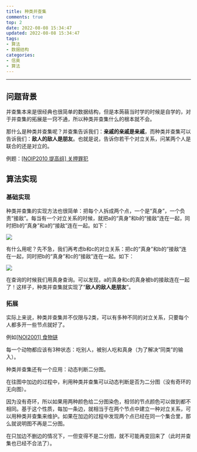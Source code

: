 ```yaml
---
title: 种类并查集
comments: true
top: 2
date: 2022-08-08 15:34:47
updated: 2022-08-08 15:34:47
tags:
- 算法
- 数据结构
categories:
- 信奥
- 算法
---
```


---

<!--more-->

## 问题背景

并查集本来是很经典也很简单的数据结构，但是本蒟蒻当时学的时候是自学的，对于并查集的拓展是一窍不通，所以种类并查集什么的根本就不会。

那什么是种类并查集呢？并查集告诉我们：**亲戚的亲戚是亲戚**，而种类并查集可以告诉我们：**敌人的敌人是朋友**。也就是说，告诉你若干个对立关系，问某两个人是联合的还是对立的。

例题：[[NOIP2010 提高组] 关押罪犯](https://www.luogu.com.cn/problem/P1525)

## 算法实现

### 基础实现

种类并查集的实现方法也很简单：把每个人拆成两个点，一个是“真身”，一个负责“接敌”。每当有一个对立关系的时候，就把a的“真身”和b的“接敌”连在一起，同时把b的“真身”和a的“接敌”连在一起。如下：

![](/images/并查集ab.png)

有什么用呢？先不急，我们再考虑b和c的对立关系：把c的“真身”和b的“接敌”连在一起，同时把b的“真身”和c的“接敌”连在一起。如下：

![](/images/并查集bc.png)

在查询的时候我们用真身查询。可以发现，a的真身和c的真身被b的接敌连在一起了！这样子，种类并查集就实现了“**敌人的敌人是朋友**”。

### 拓展

实际上来说，种类并查集并不仅限与2类，可以有多种不同的对立关系，只要每个人都多开一些节点就好了。

例如[[NOI2001] 食物链](https://www.luogu.com.cn/problem/P2024)

每一个动物都应该有3种状态：吃别人，被别人吃和真身（为了解决“同类”的输入）。

种类并查集还有一个应用：动态判断二分图。

在往图中加边的过程中，利用种类并查集可以动态判断是否为二分图（没有奇环的无向图）。

因为没有奇环，所以如果用两种颜色给二分图染色，相邻的节点颜色可以做到都不相同。基于这个性质，每加一条边，就相当于在两个节点中建立一种对立关系，可以用种类并查集来维护。如果在加边的过程中发现两个点已经在同一个集合里，那么就说明图不再是二分图。

在只加边不删边的情况下，一但变得不是二分图，就不可能再变回来了（此时并查集也已经不合法了）。